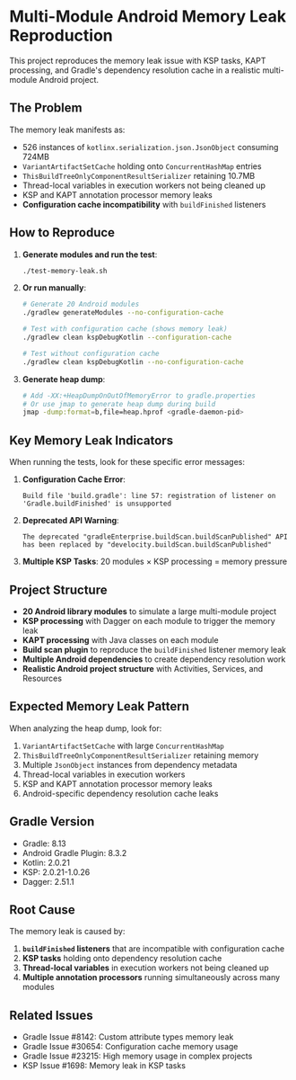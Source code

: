 # Multi-Module Android Memory Leak Reproduction

This project reproduces the memory leak issue with KSP tasks, KAPT processing, and Gradle's dependency resolution cache in a realistic multi-module Android project.

## The Problem

The memory leak manifests as:
- 526 instances of `kotlinx.serialization.json.JsonObject` consuming 724MB
- `VariantArtifactSetCache` holding onto `ConcurrentHashMap` entries
- `ThisBuildTreeOnlyComponentResultSerializer` retaining 10.7MB
- Thread-local variables in execution workers not being cleaned up
- KSP and KAPT annotation processor memory leaks
- **Configuration cache incompatibility** with `buildFinished` listeners

## How to Reproduce

1. **Generate modules and run the test**:
   ```bash
   ./test-memory-leak.sh
   ```

2. **Or run manually**:
   ```bash
   # Generate 20 Android modules
   ./gradlew generateModules --no-configuration-cache
   
   # Test with configuration cache (shows memory leak)
   ./gradlew clean kspDebugKotlin --configuration-cache
   
   # Test without configuration cache
   ./gradlew clean kspDebugKotlin --no-configuration-cache
   ```

3. **Generate heap dump**:
   ```bash
   # Add -XX:+HeapDumpOnOutOfMemoryError to gradle.properties
   # Or use jmap to generate heap dump during build
   jmap -dump:format=b,file=heap.hprof <gradle-daemon-pid>
   ```

## Key Memory Leak Indicators

When running the tests, look for these specific error messages:

1. **Configuration Cache Error**:
   ```
   Build file 'build.gradle': line 57: registration of listener on 'Gradle.buildFinished' is unsupported
   ```

2. **Deprecated API Warning**:
   ```
   The deprecated "gradleEnterprise.buildScan.buildScanPublished" API has been replaced by "develocity.buildScan.buildScanPublished"
   ```

3. **Multiple KSP Tasks**: 20 modules × KSP processing = memory pressure

## Project Structure

- **20 Android library modules** to simulate a large multi-module project
- **KSP processing** with Dagger on each module to trigger the memory leak
- **KAPT processing** with Java classes on each module
- **Build scan plugin** to reproduce the `buildFinished` listener memory leak
- **Multiple Android dependencies** to create dependency resolution work
- **Realistic Android project structure** with Activities, Services, and Resources

## Expected Memory Leak Pattern

When analyzing the heap dump, look for:
1. `VariantArtifactSetCache` with large `ConcurrentHashMap`
2. `ThisBuildTreeOnlyComponentResultSerializer` retaining memory
3. Multiple `JsonObject` instances from dependency metadata
4. Thread-local variables in execution workers
5. KSP and KAPT annotation processor memory leaks
6. Android-specific dependency resolution cache leaks

## Gradle Version

- Gradle: 8.13
- Android Gradle Plugin: 8.3.2
- Kotlin: 2.0.21
- KSP: 2.0.21-1.0.26
- Dagger: 2.51.1

## Root Cause

The memory leak is caused by:
1. **`buildFinished` listeners** that are incompatible with configuration cache
2. **KSP tasks** holding onto dependency resolution cache
3. **Thread-local variables** in execution workers not being cleaned up
4. **Multiple annotation processors** running simultaneously across many modules

## Related Issues

- Gradle Issue #8142: Custom attribute types memory leak
- Gradle Issue #30654: Configuration cache memory usage
- Gradle Issue #23215: High memory usage in complex projects
- KSP Issue #1698: Memory leak in KSP tasks
